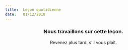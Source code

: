 ```yaml
---
title:  Leçon quotidienne
date:   01/12/2018
---
```


### <center>Nous travaillons sur cette leçon.</center>
<center>Revenez plus tard, s'il vous plaît.</center>
